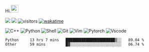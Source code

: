 Hi.<img src="https://github.githubassets.com/images/mona-whisper.gif" height="24" />
<!--[![Top Langs](https://github-readme-stats.vercel.app/api/top-langs/?username=OrangeSodahub&layout=compact)](https://github.com/anuraghazra/github-readme-stats)-->
<!--[![OrangeSodahub's GitHub stats](https://github-readme-stats.vercel.app/api?username=OrangeSodahub)](https://github.com/anuraghazra/github-readme-stats)-->
![](https://img.shields.io/badge/Major-IE-609926?style=flat&logo=ABB%20RobotStudio&logoColor=ffffff)
![](https://img.shields.io/badge/Status-Undergraduate-609926?style=flat&logo=ABB%20RobotStudio&logoColor=ffffff)
![visitors](https://visitor-badge.glitch.me/badge?page_id=OrangeSodahub)
[![wakatime](https://wakatime.com/badge/user/55e306c3-cea9-4c2e-9056-61b183dcb26a.svg)](https://wakatime.com/@55e306c3-cea9-4c2e-9056-61b183dcb26a)

![C++](https://img.shields.io/badge/-C++-999999?style=flat&logo=c%2B%2B&color=informational)
![Python](https://img.shields.io/badge/-Python-0076ab?style=flat&logo=Python&logoColor=ffffff&color=informational)
![Shell](https://img.shields.io/badge/-Shell-999999?style=flat&logo=Shell&logoColor=ffffff&color=informational)
![Git](https://img.shields.io/badge/-GIT-999999?style=flat&logo=git&&logoColor=ffffff&color=informational)
![Vim](https://img.shields.io/badge/-Vim-999999?style=flat&logo=Vim&&logoColor=ffffff&color=informational)
![Pytorch](https://img.shields.io/badge/-Pytorch-999999?style=flat&logo=pytorch&&logoColor=ffffff&color=informational)
![Vscode](https://img.shields.io/badge/-Vscode-999999?style=flat&logo=Vscode&&logoColor=ffffff&color=informational)

<!--START_SECTION:waka-->

```text
Python     13 hrs 7 mins   ██████████████████████▒░░   89.04 %
Other      59 mins         █▓░░░░░░░░░░░░░░░░░░░░░░░   06.74 %
```

<!--END_SECTION:waka-->
